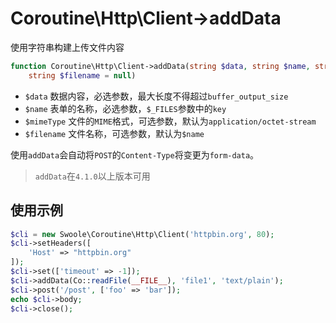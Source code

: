 # Coroutine\Http\Client->addData

使用字符串构建上传文件内容
```php
function Coroutine\Http\Client->addData(string $data, string $name, string $mimeType = null, 
	string $filename = null)
```

* `$data` 数据内容，必选参数，最大长度不得超过`buffer_output_size`
* `$name` 表单的名称，必选参数，`$_FILES`参数中的`key`
* `$mimeType` 文件的`MIME`格式，可选参数，默认为`application/octet-stream`
* `$filename` 文件名称，可选参数，默认为`$name`


使用`addData`会自动将`POST`的`Content-Type`将变更为`form-data`。

> `addData`在`4.1.0`以上版本可用

使用示例
----
```php
$cli = new Swoole\Coroutine\Http\Client('httpbin.org', 80);
$cli->setHeaders([
    'Host' => "httpbin.org"
]);
$cli->set(['timeout' => -1]);
$cli->addData(Co::readFile(__FILE__), 'file1', 'text/plain');
$cli->post('/post', ['foo' => 'bar']);
echo $cli->body;
$cli->close();
```